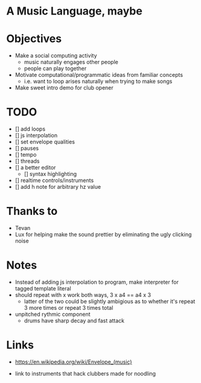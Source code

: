 # A Music Language, maybe

# Objectives

- Make a social computing activity
	- music naturally engages other people
	- people can play together
- Motivate computational/programmatic ideas from familiar concepts
	- i.e. want to loop arises naturally when trying to make songs
- Make sweet intro demo for club opener

# TODO

- [] add loops
- [] js interpolation
- [] set envelope qualities
- [] pauses
- [] tempo
- [] threads
- [] a better editor
	- [] syntax highlighting
- [] realtime controls/instruments
- [] add h note for arbitrary hz value

# Thanks to

- Tevan
- Lux for helping make the sound prettier by eliminating the ugly clicking noise

# Notes

- Instead of adding js interpolation to program, make interpreter for tagged template literal
- should repeat with x work both ways, 3 x a4 == a4 x 3
	- latter of the two could be slightly ambigious as to whether it's repeat 3 more times or repeat 3 times total
- unpitched rythmic component
	- drums have sharp decay and fast attack 

# Links

- https://en.wikipedia.org/wiki/Envelope_(music)


- link to instruments that hack clubbers made for noodling

